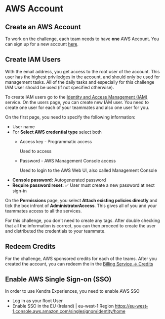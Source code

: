 # AWS Account

## Create an AWS Account
To work on the challenge, each team needs to have **one** AWS Account. You can
sign up for a new account [here](https://portal.aws.amazon.com/billing/signup).

## Create IAM Users
With the email address, you get access to the root user of the account. This
user has the highest priviledges in the account, and should only be used for
management tasks. All of the daily tasks and especially for this challenge
IAM User should be used (if not specified otherwise).

To create IAM users go to the [Identity and Access Management
(IAM)](https://us-east-1.console.aws.amazon.com/iamv2) service. On the users
page, you can create new IAM user. You need to create one user for each of your
teammates and also one user for you.

On the first page, you need to specify the following information:
* User name
* For **Select AWS credential type** select both
  * Access key - Programmatic access

    Used to access
  * Password - AWS Management Console access

    Used to login to the AWS Web UI, also called Management Console
* **Console password:** Autogenerated password
* **Require password reset:** ✅ User must create a new password at next sign-in

On the **Permissions** page, you select **Attach existing policies directly**
and tick the box infront of **AdministratorAccess**. This gives all of you and
your teammates access to all the services.

For this challenge, you don't need to create any tags. After double checking
that all the information is correct, you can then proceed to create the user and
distributed the credentials to your teammate.

## Redeem Credits
For the challenge, AWS sponsored credits for each of the teams. After you
created the account, you can redeem the in the [Billing Service ->
Credits](https://us-east-1.console.aws.amazon.com/billing/home?region=eu-west-1#/credits)

## Enable AWS Single Sign-on (SSO)
In order to use Kendra Experiences, you need to enable AWS SSO
* Log in as your Root User
* Enable SSO in the EU (Ireland) | eu-west-1 Region
  https://eu-west-1.console.aws.amazon.com/singlesignon/identity/home
